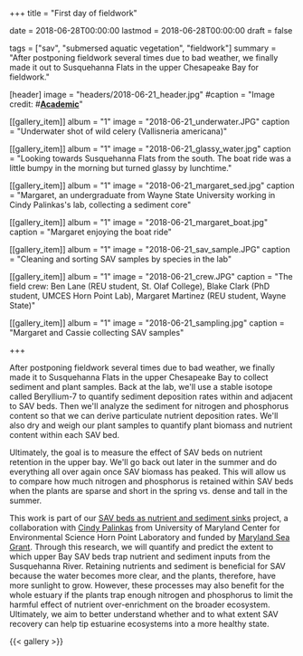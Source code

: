+++
title = "First day of fieldwork"

date = 2018-06-28T00:00:00 
lastmod = 2018-06-28T00:00:00
draft = false

tags = ["sav", "submersed aquatic vegetation", "fieldwork"]
summary = "After postponing fieldwork several times due to bad weather, we finally made it out to Susquehanna Flats in the upper Chesapeake Bay for fieldwork."


[header]
image = "headers/2018-06-21_header.jpg"
#caption = "Image credit: #[**Academic**](https://github.com/gcushen/hugo-academic/)"

[[gallery_item]]
album = "1"
image = "2018-06-21_underwater.JPG"
caption = "Underwater shot of wild celery (Vallisneria americana)"

[[gallery_item]]
album = "1"
image = "2018-06-21_glassy_water.jpg"
caption = "Looking towards Susquehanna Flats from the south. The boat ride was a little bumpy in the morning but turned glassy by lunchtime."

[[gallery_item]]
album = "1"
image = "2018-06-21_margaret_sed.jpg"
caption = "Margaret, an undergraduate from Wayne State University working in Cindy Palinkas's lab, collecting a sediment core"

[[gallery_item]]
album = "1"
image = "2018-06-21_margaret_boat.jpg"
caption = "Margaret enjoying the boat ride"

[[gallery_item]]
album = "1"
image = "2018-06-21_sav_sample.JPG"
caption = "Cleaning and sorting SAV samples by species in the lab"

[[gallery_item]]
album = "1"
image = "2018-06-21_crew.JPG"
caption = "The field crew: Ben Lane (REU student, St. Olaf College), Blake Clark (PhD student, UMCES Horn Point Lab), Margaret Martinez (REU student, Wayne State)"

[[gallery_item]]
album = "1"
image = "2018-06-21_sampling.jpg"
caption = "Margaret and Cassie collecting SAV samples"

+++

After postponing fieldwork several times due to bad weather, we finally made it to Susquehanna Flats in the upper Chesapeake Bay to collect sediment and plant samples. Back at the lab, we'll use a stable isotope called Beryllium-7 to quantify sediment deposition rates within and adjacent to SAV beds. Then we'll analyze the sediment for nitrogen and phosphorus content so that we can derive particulate nutrient deposition rates. We'll also dry and weigh our plant samples to quantify plant biomass and nutrient content within each SAV bed. 

Ultimately, the goal is to measure the effect of SAV beds on nutrient retention in the upper bay. We'll go back out later in the summer and do everything all over again once SAV biomass has peaked. This will allow us to compare how much nitrogen and phosphorus is retained within SAV beds when the plants are sparse and short in the spring vs. dense and tall in the summer.

This work is part of our [SAV beds as nutrient and sediment sinks](https://gurbisz-coastecol.netlify.com/project/2018-05-22-sav-beds-as-nutrient-and-sediment-sinks/) project, a collaboration with [Cindy Palinkas](http://www.umces.edu/cindy-palinkas) from University of Maryland Center for Environmental Science Horn Point Laboratory and funded by [Maryland Sea Grant](http://www.mdsg.umd.edu/). Through this research, we will quantify and predict the extent to which upper Bay SAV beds trap nutrient and sediment inputs from the Susquehanna River. Retaining nutrients and sediment is beneficial for SAV because the water becomes more clear, and the plants, therefore, have more sunlight to grow. However, these processes may also benefit for the whole estuary if the plants trap enough nitrogen and phosphorus to limit the harmful effect of nutrient over-enrichment on the broader ecosystem. Ultimately, we aim to better understand whether and to what extent SAV recovery can help tip estuarine ecosystems into a more healthy state.

{{< gallery >}}
